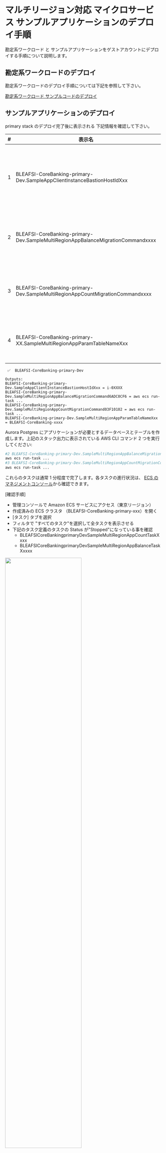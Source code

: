 # マルチリージョン対応 マイクロサービス サンプルアプリケーションのデプロイ手順

勘定系ワークロード と サンプルアプリケーションをゲストアカウントにデプロイする手順について説明します。

## 勘定系ワークロードのデプロイ

勘定系ワークロードのデプロイ手順については下記を参照して下さい。

[勘定系ワークロード サンプルコードのデプロイ](../../../doc/reference-arc-core-banking/deploy-core-banking-sample.md)

## サンプルアプリケーションのデプロイ

primary stack のデプロイ完了後に表示される 下記情報を確認して下さい。

| #   | 表示名                                                                          | 用途                                                                        |
| --- | ------------------------------------------------------------------------------- | --------------------------------------------------------------------------- |
| 1   | BLEAFSI-CoreBanking-primary-Dev.SampleAppClientInstanceBastionHostIdXxx         | サンプルアプリが提供するクライアント実行用の bastion host のインスタンス ID |
| 2   | BLEAFSI-CoreBanking-primary-Dev.SampleMultiRegionAppBalanceMigrationCommandxxxx | Balance マイクロサービス初期化用の ECR タスクを実行するコマンド             |
| 3   | BLEAFSI-CoreBanking-primary-Dev.SampleMultiRegionAppCountMigrationCommandxxxx   | Count マイクロサービス初期化用の ECR タスクを実行するコマンド               |
| 4   | BLEAFSI-CoreBanking-primary-XX.SampleMultiRegionAppParamTableNameXxx            | デモアプリケーションが使用する DynamoDB のテーブル名                        |

```
 ✅  BLEAFSI-CoreBanking-primary-Dev

Outputs:
BLEAFSI-CoreBanking-primary-Dev.SampleAppClientInstanceBastionHostIdXxx = i-0XXXX
BLEAFSI-CoreBanking-primary-Dev.SampleMultiRegionAppBalanceMigrationCommand6ADC0CF6 = aws ecs run-task ...
BLEAFSI-CoreBanking-primary-Dev.SampleMultiRegionAppCountMigrationCommand03F10102 = aws ecs run-task ...
BLEAFSI-CoreBanking-primary-Dev.SampleMultiRegionAppParamTableNameXxx = BLEAFSI-CoreBanking-xxxx
```

Aurora Postgres にアプリケーションが必要とするデータベースとテーブルを作成します。上記のスタック出力に表示されている AWS CLI コマンド 2 つを実行してください:

```sh
#2 BLEAFSI-CoreBanking-primary-Dev.SampleMultiRegionAppBalanceMigrationCommandxxx を実行
aws ecs run-task ...
#3 BLEAFSI-CoreBanking-primary-Dev.SampleMultiRegionAppCountMigrationCommand0xxx を実行
aws ecs run-task ...
```

これらのタスクは通常 1 分程度で完了します。各タスクの進行状況は、 [ECS のマネジメントコンソール](https://console.aws.amazon.com/ecs/v2/clusters)から確認できます。

[確認手順]

- 管理コンソールで Amazon ECS サービスにアクセス（東京リージョン）
- 作成済みの ECS クラスタ （BLEAFSI-CoreBanking-primary-xxx）を開く
- [タスク] タブを選択
- フィルタで "すべてのタスク"を選択して全タスクを表示させる
- 下記のタスク定義のタスクの Status が"Stopped"になっている事を確認
  - BLEAFSICoreBankingprimaryDevSampleMultiRegionAppCountTaskXxxx
  - BLEAFSICoreBankingprimaryDevSampleMultiRegionAppBalanceTaskXxxxx

<img src="./imgs/init-ecstask-completion.png" width="70%">

次に、デモアプリケーションの稼働に必要な DynamoDB テーブルのレコードを作成します。このデータは東京リージョンで worker サービスを起動するために必要です。

```sh
#東京リージョン
aws dynamodb put-item --region ap-northeast-1 --table-name <TableName> --item '{ "PK": { "S": "stopFlag" }, "value": { "S": "false" } }' --profile ct-guest-sso
#大阪リージョン
aws dynamodb put-item --region ap-northeast-3 --table-name <TableName> --item '{ "PK": { "S": "stopFlag" }, "value": { "S": "true" } }' --profile ct-guest-sso
```

`<TableName>`には確認した 東京リージョンと大阪リージョンの DynamoDB のテーブル名に置き換えて下さい

## bastion host 経由のサンプルアプリケーションの利用方法

bastion host にアクセスし、負荷テストツールである [Locust](https://locust.io/)を使用して、勘定系サンプルアプリケーションに負荷をかける手順を説明します。

1. EC2 bastion host での Locust サーバーの立ち上げ

   コマンドプロンプト環境を立ち上げ、下記のコマンドを実行して SSM セッションマネージャー経由でデモクライアント用 EC2 bastion host にアクセスします。

   > コマンドを実行する前に、下記のドキュメントに従って CLI からセッションマネージャー機能を利用するために必要となる Session Manager プラグインのインストールを行って下さい。  
   > https://docs.aws.amazon.com/ja_jp/systems-manager/latest/userguide/session-manager-working-with-install-plugin.html

```sh
aws ssm start-session --target <EC2インスタンスID> --profile ct-guest-sso
```

> <EC2 インスタンス ID>は確認した bastion host のインスタンス ID に置き換えて下さい 例 i-0xxxx

アプリケーションに負荷をかけるために、[Locust](https://locust.io/)サーバーを起動します。

```sh
sudo su ec2-user
cd ~    # move to /home/ec2-user
./pull.sh   # pull required files from S3
cd client
docker build -t client .
docker run --name client -d --restart unless-stopped -p 8089:8089 client
```

もし `The container name "/client" is already in use` という旨のメッセージが表示された場合は、以下のコマンドで既存のコンテナを削除した後、再度 `docker run` を実行してください。

```sh
docker stop client
docker rm client
docker run --name client -d --restart unless-stopped -p 8089:8089 client
```

`exit' を 2 回入力して、SSM リモートセッションを閉じます。

2. Locust GUI にアクセス

   SSM セッションマネージャーのポートフォワーディング機能を使用して、ローカル PC の 8089 ポートを EC2 Bastion host の 8089 ポートにフォワードします。

```sh
aws ssm start-session\
    --target <EC2 インスタンス ID>\
    --document-name AWS-StartPortForwardingSessionToRemoteHost \
    --parameters '{"host": ["localhost"], "portNumber":["8089"], "localPortNumber":["8089"]}' --region ap-northeast-1
```

> <EC2 インスタンス ID>は確認した bastion host のインスタンス ID に置き換えて下さい 例 i-0xxxx

ブラウザで `http://localhost:8089` を開くことで、Locust GUI にアクセスできるようになります。

3. Locust でサンプルアプリケーションにリクエストを送る

Locust の初期画面で下記を入力します。

| 項目                           | 値                                    |
| ------------------------------ | ------------------------------------- |
| Number of Users(User 数)       | 10                                    |
| Spawn rate(秒間当たりの実行数) | 1                                     |
| Host                           | http://api.ap-northeast-1.example.com |

<img src="./imgs/locust-002.png" width="50%">

[Satrt Swarming]ボタンを押して、Locust で負荷を発生させます。エラーが発生しないことを確認して下さい。

<img src="./imgs/locust-003.png" width="70%">

> Locust の利用方法については [こちら](./README.md#locust-の利用方法)を参照下さい。

4. (オプション) REST API を直接送信する

サンプルアプリケーションの稼働を確認するために、直接 REST API を送信してみます。
ローカル端末から下記のコマンドを実行して、EC2 bastion host にリモート接続します。

```sh
aws ssm start-session --target <EC2インスタンスID> --profile ct-guest-sso
```

> <EC2 インスタンス ID>は確認した bastion host のインスタンス ID に置き換えて下さい 例 i-0xxxx

下記の REST リクエストを実行して、正常に処理されることを確認して下さい。

```shell
# deposit
curl -X POST \
 'http://api.ap-northeast-1.example.com/transaction/deposit' \
  --header 'X_ACCOUNT_ID: 1231221' \
  --header 'Content-Type: application/json' \
  --data-raw '{
     "quantity": 1000
  }'

# withdraw
curl -X POST \
 'http://api.ap-northeast-1.example.com/transaction/withdraw' \
  --header 'X_ACCOUNT_ID: 1231221' \
  --header 'Content-Type: application/json' \
  --data-raw '{
   "quantity": 100
  }'

# get balance
curl -X GET \
 'http://api.ap-northeast-1.example.com/balance' \
 --header 'X_ACCOUNT_ID: 1231221'

```

## サンプルアプリケーションをフェイルオーバーさせる

本アプリケーションを東京リージョンから大阪リージョンにフェイルオーバーする手順については[こちら](./failover-sample-application.md)を参照して下さい。

## Locust の利用方法

ユーザー数、spawn レート、ターゲットホストを入力して、Locust で負荷テストを開始することができます。

<img src="./imgs/locust.png" width="70%">

サンプルアプリケーション用の ALB には下記の URL からアクセスできます（末尾に `/`を入力しないこと）

- `http://api.ap-northeast-1.example.com` (東京)
- `http://api.ap-northeast-3.example.com` (大阪)

### リクエストタイムアウトの変更

```sh
cd /home/ec2-user/client
vim locustfile.py
# change TIMEOUT_SECONDS = 3 to any float value

# terminate the client
docker rm -f client

# rebuild and restart the client
docker build -t client .
docker run --name client -d --restart unless-stopped -p 8089:8089 client
```

## ローカル環境での実行

本サンプルアプリケーション用のコンテナサービスをローカル環境で立ち上げるための手順です。

```sh
cd services
# run docker-compose
docker compose build
docker compose up

# run each service on your host machine
cd balance # or client, transaction
npm run start
# npm run worker for transaction worker

# run locust
cd ../client
docker build -t client .
docker run -p 8089:8089 client
# open http://localhost:8089
```

## CloudWatch Application Signals による監視

本サンプルアプリケーションでは、[Amazon CloudWatch Application Signals](https://docs.aws.amazon.com/ja_jp/AmazonCloudWatch/latest/monitoring/CloudWatch-Application-Signals-ECS-Sidecar.html) を使用してマイクロサービスの包括的な監視を実現しています。

### Application Signals の構成

- **サイドカー戦略**: 各 ECS タスクに CloudWatch Agent をサイドカーコンテナとして配置
- **自動計装**: アプリケーションコードの変更なしに OpenTelemetry ベースの分散トレーシングを実現
- **4 つのマイクロサービス**: Balance、Count、Transaction、TransactionWorker の各サービスを自動認識

### 監視データの確認方法

1. **Application Signals コンソール**

   - [CloudWatch コンソール](https://console.aws.amazon.com/cloudwatch/) にアクセス
   - 左側メニューから「Application Signals」を選択
   - 「サービス」タブで 4 つのマイクロサービスが認識されていることを確認

2. **サービスマップ**

   - サービス間の依存関係と通信フローを視覚的に確認
   - 各サービスの健全性（レイテンシ、エラー率、可用性）をリアルタイムで監視

3. **CloudWatch ダッシュボード**
   - 各マイクロサービスの状況を把握できる簡易ダッシュボードが自動作成
   - サービス別のメトリクス（応答時間、エラー率、リクエスト数）を一元表示

### 監視可能なメトリクス

- **レイテンシ**: サービス間通信の応答時間
- **エラー率**: 失敗したリクエストの割合
- **可用性**: サービスの稼働率
- **分散トレーシング**: リクエストの処理フローと各サービスでの処理時間

Application Signals により、勘定系システム全体の健全性を効率的に監視し、問題の早期発見と迅速な対応が可能になります。

### 具体的な監視設定例

#### 例 1: Application Signals による自動監視機能

Application Signals を導入することで、以下が自動的に利用可能になります：

```
自動検出される監視対象:
- Balance、Transaction、Count、TransactionWorker の4つのマイクロサービス
- サービス間の依存関係と通信フロー
- OpenTelemetry による分散トレーシング

自動収集されるメトリクス:
- レイテンシ（応答時間）
- エラー率
- 可用性
- サービスマップでの視覚的な監視
```

#### 例 2: 各マイクロサービスのアラーム設定

本サンプルでは、4 つのマイクロサービスそれぞれに以下のアラームを設定しています：

```
Balance サービス:
- balance-HighLatency: 平均応答時間が1秒超過時にSNS通知
- balance-HighErrorRate: エラー率が5%超過時にSNS通知

Transaction サービス:
- transaction-HighLatency: 平均応答時間が1秒超過時にSNS通知
- transaction-HighErrorRate: エラー率が5%超過時にSNS通知

Count サービス:
- count-HighLatency: 平均応答時間が1秒超過時にSNS通知
- count-HighErrorRate: エラー率が5%超過時にSNS通知

TransactionWorker サービス:
- transaction-worker-HighLatency: 平均応答時間が1秒超過時にSNS通知
- transaction-worker-HighErrorRate: エラー率が5%超過時にSNS通知

共通設定:
- 評価期間: 5分間隔で2回連続閾値超過時にアラート発生
- 通知方式: アラーム発生時とOK復旧時の両方でSNS通知
- ダッシュボード: "CoreBanking-ApplicationSignals-[環境名]" で一元監視
```

これにより、勘定系システムの各マイクロサービスで発生する性能問題やエラーを個別に検知し、迅速な対応が可能になります。
